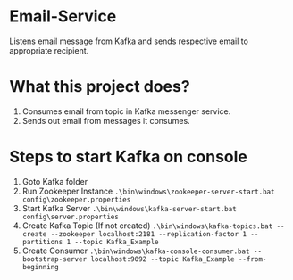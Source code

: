 # Email-Service
Listens email message from Kafka and sends respective email to appropriate recipient.

# What this project does?
1. Consumes email from topic in Kafka messenger service.
2. Sends out email from messages it consumes.

# Steps to start Kafka on console
1. Goto Kafka folder
2. Run Zookeeper Instance
 `.\bin\windows\zookeeper-server-start.bat config\zookeeper.properties`
3. Start Kafka Server
 `.\bin\windows\kafka-server-start.bat config\server.properties`
4. Create Kafka Topic (If not created)
 `.\bin\windows\kafka-topics.bat --create --zookeeper localhost:2181 --replication-factor 1 --partitions 1 --topic Kafka_Example`
5. Create Consumer
 `.\bin\windows\kafka-console-consumer.bat --bootstrap-server localhost:9092 --topic Kafka_Example --from-beginning`
